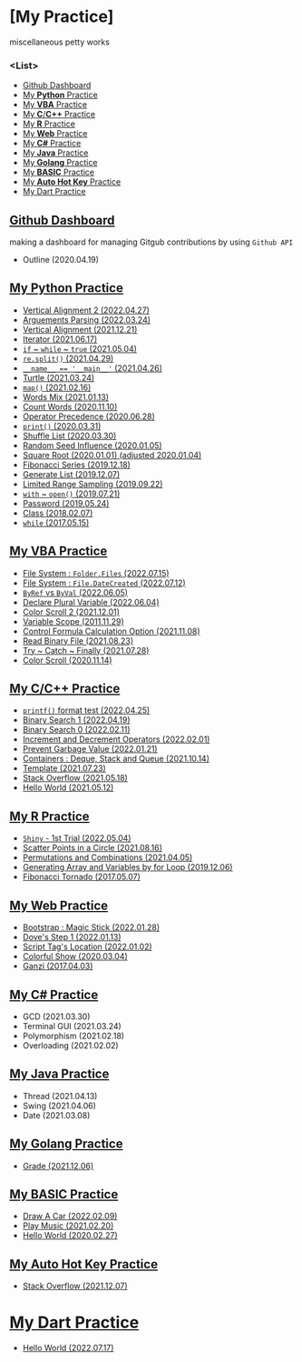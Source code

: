 # [My Practice]

miscellaneous petty works


### \<List>

- [Github Dashboard](#github-dashboard)
- [My **Python** Practice](#my-python-practice)
- [My **VBA** Practice](#my-vba-practice)
- [My **C**/**C++** Practice](#my-cc-practice)
- [My **R** Practice](#my-r-practice)
- [My **Web** Practice](#my-web-practice)
- [My **C#** Practice](#my-c-practice)
- [My **Java** Practice](#my-java-practice)
- [My **Golang** Practice](#my-golang-practice)
- [My **BASIC** Practice](#my-basic-practice)
- [My **Auto Hot Key** Practice](#my-auto-hot-key-practice)
- [My Dart Practice](#my-dart-practice)


## [Github Dashboard](/GithubDashboard#my-python-practice---github-dashboard)

making a dashboard for managing Gitgub contributions by using `Github API`

- Outline (2020.04.19)


## [My Python Practice](/Python#my-python-practice)

- [Vertical Alignment 2 (2022.04.27)](/Python#vertical-alignment-2-20220427)
- [Arguements Parsing (2022.03.24)](/Python#arguements-parsing-20220324)
- [Vertical Alignment (2021.12.21)](/Python#vertical-alignment-20211221)
- [Iterator (2021.06.17)](/Python#iterator-20210617)
- [`if` ~ `while` ~ `true` (2021.05.04)](/Python#if--while--true-20210504)
- [`re.split()` (2021.04.29)](/Python#resplit-20210429)
- [`__name__ == '__main__'` (2021.04.26)](/Python#__name__--__main__-20210426)
- [Turtle (2021.03.24)](/Python#turtle-20210324)
- [`map()` (2021.02.16)](/Python#map-20210216)
- [Words Mix (2021.01.13)](/Python#words-mix-20210113)
- [Count Words (2020.11.10)](/Python#count-words-20201110)
- [Operator Precedence (2020.06.28)](/Python#operator-precedence-20200628)
- [`print()` (2020.03.31)](/Python#print-20200331)
- [Shuffle List (2020.03.30)](/Python#shuffle-list-20200330)
- [Random Seed Influence (2020.01.05)](/Python#random-seed-influence-20200105)
- [Square Root (2020.01.01) (adjusted 2020.01.04)](/Python#square-root-20200101)
- [Fibonacci Series (2019.12.18)](/Python#fibonacci-series-20191218)
- [Generate List (2019.12.07)](/Python#generate-list-20191207)
- [Limited Range Sampling (2019.09.22)](/Python#limited-range-sampling-20190922)
- [`with` ~ `open()` (2019.07.21)](/Python#with--open-20190721)
- [Password (2019.05.24)](/Python#password-20190524)
- [Class (2018.02.07)](/Python#class-20180207)
- [`while` (2017.05.15)](/Python#while-20170515)


## [My VBA Practice](/VBA#my-vba-practice)

- [File System : `Folder.Files` (2022.07.15)](/VBA##folder-object--files-property-20220715)
- [File System : `File.DateCreated` (2022.07.12)](/VBA##file-object--datecreated-property-20220712)
- [`ByRef` vs `ByVal` (2022.06.05)](/VBA#byref-vs-byval-20220605)
- [Declare Plural Variable (2022.06.04)](/VBA#declare-plural-variable-20220604)
- [Color Scroll 2 (2021.12.01)](/VBA#color-scroll-2-20211201)
- [Variable Scope (2011.11.29)](/VBA#variable-scope-20111129)
- [Control Formula Calculation Option (2021.11.08)](/VBA#control-formula-calculation-option-20211108)
- [Read Binary File (2021.08.23)](/VBA#read-binary-file-20210823)
- [Try ~ Catch ~ Finally (2021.07.28)](/VBA#try-catch-finally-20210728)
- [Color Scroll (2020.11.14)](/VBA#color-scroll-20201114)


## [My C/C++ Practice](/C%26Cpp#my-cc-practice)

- [`printf()` format test (2022.04.25)](/C%26Cpp#printf-format-test-20220425)
- [Binary Search 1 (2022.04.19)](/C&Cpp#binary-search-1-20220419)
- [Binary Search 0 (2022.02.11)](/C&Cpp#binary-search-0-20220211)
- [Increment and Decrement Operators (2022.02.01)](/C&Cpp#increment-and-decrement-operators-20220201)
- [Prevent Garbage Value (2022.01.21)](/C&Cpp#prevent-garbage-value-20220121)
- [Containers : Deque, Stack and Queue (2021.10.14)](/C&Cpp#containers--deque-stack-and-queue-20211014)
- [Template (2021.07.23)](/C&Cpp#template-20210723)
- [Stack Overflow (2021.05.18)](/C&Cpp#stack-overflow-20210518)
- [Hello World (2021.05.12)](/C&Cpp#hello-world-20210512)


## [My R Practice](/R#my-r-practice)

- [`Shiny` - 1st Trial (2022.05.04)](/R#shiny---1st-trial-20220504)
- [Scatter Points in a Circle (2021.08.16)](/R#scatter-points-in-a-circle-20210816)
- [Permutations and Combinations (2021.04.05)](/R#permutations-and-combinations-20210405)
- [Generating Array and Variables by for Loop (2019.12.06)](/R#generating-array-and-variables-by-for-loop-20191206)
- [Fibonacci Tornado (2017.05.07)](/R#fibonacci-tornado-20170507)


## [My Web Practice](/Web#my-web-practice)

- [Bootstrap : Magic Stick (2022.01.28)](/Web#bootstrap--magic-stick-20220128)
- [Dove's Step 1 (2022.01.13)](/Web#doves-step-1-20220113)
- [Script Tag's Location (2022.01.02)](/Web#script-tags-location-20220102)
- [Colorful Show (2020.03.04)](/Web#colorful-show-20200304)
- [Ganzi (2017.04.03)](/Web#ganzi-20170403)


## [My C# Practice](/CSharp#my-c-practice)

- GCD (2021.03.30)
- Terminal GUI (2021.03.24)
- Polymorphism (2021.02.18)
- Overloading (2021.02.02)


## [My Java Practice](/Java#my-java-practice)

- Thread (2021.04.13)
- Swing (2021.04.06)
- Date (2021.03.08)


## [My Golang Practice](/Golang#my-golang-practice)

- [Grade (2021.12.06)](/Golang#grade-20211206)


## [My BASIC Practice](/BASIC#my-qbasic-practice)

- [Draw A Car (2022.02.09)](/BASIC#draw-a-car-20220209)
- [Play Music (2021.02.20)](/BASIC#play-music-20210220)
- [Hello World (2020.02.27)](/BASIC#hello-world-20200227)


## [My Auto Hot Key Practice](/AutoHotKey#my-auto-hot-key-practice)

- [Stack Overflow (2021.12.07)](/AutoHotKey#stack-overflow-20211207)


# [My Dart Practice](/Dart#my-dart-practice)

- [Hello World (2022.07.17)](/Dart#hello-world-20220717)
